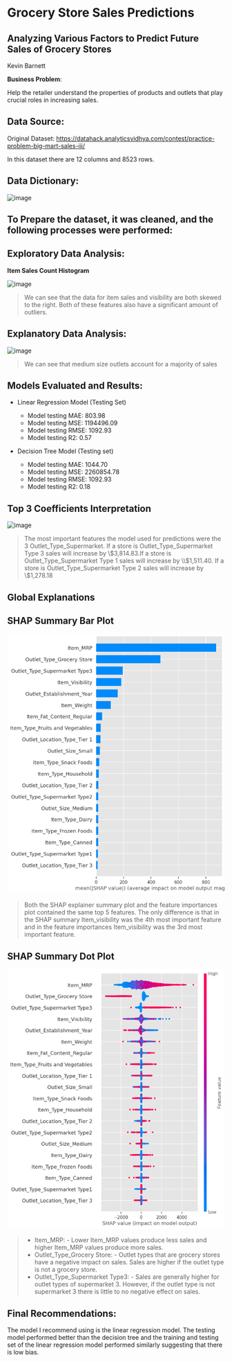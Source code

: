 # Grocery Store Sales Predictions

## Analyzing Various Factors to Predict Future Sales of Grocery Stores

Kevin Barnett

**Business Problem**:

Help the retailer understand the properties of products and outlets that play crucial roles in increasing sales.
 
## Data Source:

 Original Dataset: https://datahack.analyticsvidhya.com/contest/practice-problem-big-mart-sales-iii/
 
 In this dataset there are 12 columns and 8523 rows.
 
 ## Data Dictionary:
 
 ![image](https://user-images.githubusercontent.com/103015330/224993248-db3d7178-c2fb-4065-bf12-1a7bd38e2846.png)

## To Prepare the dataset, it was cleaned, and the following processes were performed:

## Exploratory Data Analysis:

**Item Sales Count Histogram**

![image](https://user-images.githubusercontent.com/103015330/224999173-f4d3e32e-d074-4990-93f1-61f9207edf37.png)

> We can see that the data for item sales and visibility are both skewed to the right. Both of these features also have a significant amount of outliers.

## Explanatory Data Analysis:

![image](https://user-images.githubusercontent.com/103015330/224999532-066730d9-9c18-4fe0-9327-d36370d5f711.png)

>We can see that medium size outlets account for a majority of sales

## Models Evaluated and Results:

- Linear Regression Model (Testing Set)
  - Model testing MAE: 803.98
  - Model testing MSE: 1194496.09
  - Model testing RMSE: 1092.93
  - Model testing R2: 0.57
 
- Decision Tree Model (Testing set)
  - Model testing MAE: 1044.70
  - Model testing MSE: 2260854.78
  - Model testing RMSE: 1092.93
  - Model testing R2: 0.18

## Top 3 Coefficients Interpretation
![image](https://github.com/kevinbrnett/Project-1-Linear-Regression-Project/blob/main/lin_reg_coeff.png)
> The most important features the model used for predictions were the 3 Outlet_Type_Supermarket. If a store is Outlet_Type_Supermarket Type 3 sales will increase by \\$3,814.83.If a store is Outlet_Type_Supermarket Type 1 sales will increase by \\$1,511.40. If a store is Outlet_Type_Supermarket Type 2 sales will increase by \\$1,278.18
 
## Global Explanations
## SHAP Summary Bar Plot
![image](summary_plot_bar.png)
> Both the SHAP explainer summary plot and the feature importances plot contained the same top 5 features. The only difference is that in the SHAP summary Item_visibility was the 4th most important feature and in the feature importances Item_visibility was the 3rd most important feature.

## SHAP Summary Dot Plot
![image](summary_plot_dot.png)
> - Item_MRP:
     - Lower Item_MRP values produce less sales and higher Item_MRP values produce more sales.
> - Outlet_Type_Grocery Store:
     - Outlet types that are grocery stores have a negative impact on sales. Sales are higher if the outlet type is not a grocery store.
> - Outlet_Type_Supermarket Type3:
     - Sales are generally higher for outlet types of supermarket 3. However, if the outlet type is not supermarket 3 there is little to no negative effect on sales.
## Final Recommendations:

The model I recommend using is the linear regression model. The testing model performed better than the decision tree and the training and testing set of the linear regression model performed similarly suggesting that there is low bias.
